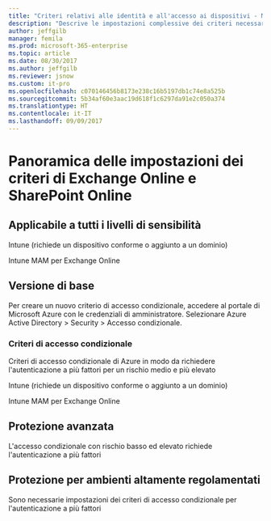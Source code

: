 ```yaml
---
title: "Criteri relativi alle identità e all'accesso ai dispositivi - Microsoft 365 Enterprise | Microsoft Docs"
description: "Descrive le impostazioni complessive dei criteri necessarie per i consigli di Microsoft sui criteri e sulle configurazioni relativi all'identità e all'accesso ai dispositivi."
author: jeffgilb
manager: femila
ms.prod: microsoft-365-enterprise
ms.topic: article
ms.date: 08/30/2017
ms.author: jeffgilb
ms.reviewer: jsnow
ms.custom: it-pro
ms.openlocfilehash: c070146456b8173e238c16b5197db1c74e8a525b
ms.sourcegitcommit: 5b34af60e3aac19d618f1c6297da91e2c050a374
ms.translationtype: HT
ms.contentlocale: it-IT
ms.lasthandoff: 09/09/2017
---
```

# <a name="exchange-online-and-sharepoint-online-policy-settings-overview"></a>Panoramica delle impostazioni dei criteri di Exchange Online e SharePoint Online

## <a name="applicable-to-all-sensitivity-levels"></a>Applicabile a tutti i livelli di sensibilità
Intune (richiede un dispositivo conforme o aggiunto a un dominio)

Intune MAM per Exchange Online

## <a name="baseline"></a>Versione di base
Per creare un nuovo criterio di accesso condizionale, accedere al portale di Microsoft Azure con le credenziali di amministratore. Selezionare Azure Active Directory > Security > Accesso condizionale.

### <a name="conditional-access-policy"></a>Criteri di accesso condizionale
Criteri di accesso condizionale di Azure in modo da richiedere l'autenticazione a più fattori per un rischio medio e più elevato

Intune (richiede un dispositivo conforme o aggiunto a un dominio)

Intune MAM per Exchange Online



## <a name="sensitive"></a>Protezione avanzata
L'accesso condizionale con rischio basso ed elevato richiede l'autenticazione a più fattori



## <a name="highly-regulated"></a>Protezione per ambienti altamente regolamentati
Sono necessarie impostazioni dei criteri di accesso condizionale per l'autenticazione a più fattori
